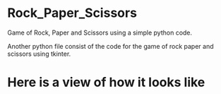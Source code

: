 # Rock_Paper_Scissors
Game of Rock, Paper and Scissors using a simple python code.

Another python file consist of the code for the game of rock paper and scissors using tkinter.

# Here is a view of how it looks like

